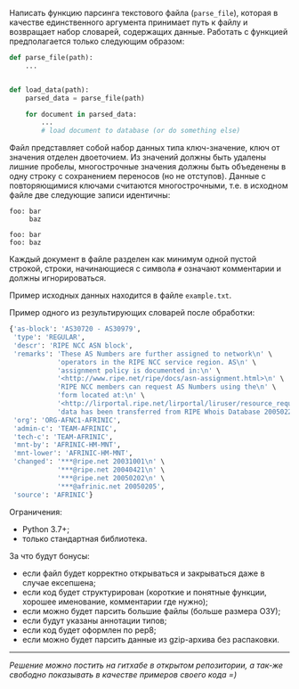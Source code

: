 Написать функцию парсинга текстового файла (`parse_file`), которая в качестве единственного аргумента принимает путь к файлу и возвращает набор словарей, содержащих данные. Работать с функцией предполагается только следующим образом:

```python
def parse_file(path):
    ...


def load_data(path):
    parsed_data = parse_file(path)

    for document in parsed_data:
        ...
        # load document to database (or do something else)
```

Файл представляет собой набор данных типа ключ-значение, ключ от значения отделен двоеточием.
Из значений должны быть удалены лишние пробелы, многострочные значения должны быть объеденены в одну строку с сохранением переносов (но не отступов).
Данные с повторяющимися ключами считаются многострочными, т.е. в исходном файле две следующие записи идентичны:

```
foo: bar
     baz

foo: bar
foo: baz
```

Каждый документ в файле разделен как минимум одной пустой строкой, строки, начинающиеся с символа `#` означают комментарии и должны игнорироваться.

Пример исходных данных находится в файле `example.txt`.

Пример одного из результирующих словарей после обработки:

```python
{'as-block': 'AS30720 - AS30979',
 'type': 'REGULAR',
 'descr': 'RIPE NCC ASN block',
 'remarks': 'These AS Numbers are further assigned to network\n' \
            'operators in the RIPE NCC service region. AS\n' \
            'assignment policy is documented in:\n' \
            '<http://www.ripe.net/ripe/docs/asn-assignment.html>\n' \
            'RIPE NCC members can request AS Numbers using the\n' \
            'form located at:\n' \
            '<http://lirportal.ripe.net/lirportal/liruser/resource_request/draw.html?name=as-number>\n' \
            'data has been transferred from RIPE Whois Database 20050221',
 'org': 'ORG-AFNC1-AFRINIC',
 'admin-c': 'TEAM-AFRINIC',
 'tech-c': 'TEAM-AFRINIC',
 'mnt-by': 'AFRINIC-HM-MNT',
 'mnt-lower': 'AFRINIC-HM-MNT',
 'changed': '***@ripe.net 20031001\n' \
            '***@ripe.net 20040421\n' \
            '***@ripe.net 20050202\n' \
            '***@afrinic.net 20050205',
 'source': 'AFRINIC'}
```

Ограничения:

* Python 3.7+;
* только стандартная библиотека.

За что будут бонусы:

* если файл будет корректно открываться и закрываться даже в случае ексепшена;
* если код будет структурирован (короткие и понятные функции, хорошее именование, комментарии где нужно);
* если можно будет парсить большие файлы (больше размера ОЗУ);
* если будут указаны аннотации типов;
* если код будет оформлен по pep8;
* если можно будет парсить данные из gzip-архива без распаковки.

--- 

*Решение можно постить на гитхабе в открытом репозитории, а так-же свободно показывать в качестве примеров своего кода =)*

